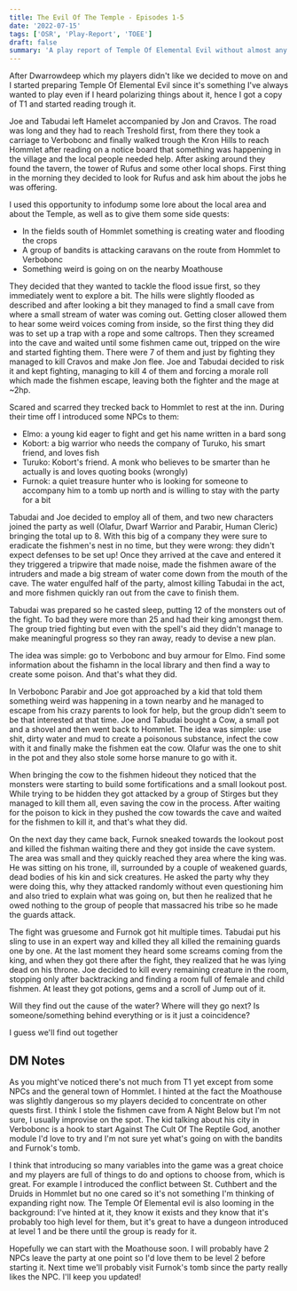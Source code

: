 ```yaml
---
title: The Evil Of The Temple - Episodes 1-5
date: '2022-07-15'
tags: ['OSR', 'Play-Report', 'TOEE']
draft: false
summary: 'A play report of Temple Of Elemental Evil without almost any module content so far'
---
```


After Dwarrowdeep which my players didn't like we decided to move on and I started preparing Temple Of Elemental Evil since it's something I've always wanted to play even if I heard polarizing things about it, hence I got a copy of T1 and started reading trough it.

Joe and Tabudai left Hamelet accompanied by Jon and Cravos. The road was long and they had to reach Treshold first, from there they took a carriage to Verbobonc and finally walked trough the Kron Hills to reach Hommlet after reading on a notice board that something was happening in the village and the local people needed help. After asking around they found the tavern, the tower of Rufus and some other local shops. First thing in the morning they decided to look for Rufus and ask him about the jobs he was offering.

I used this opportunity to infodump some lore about the local area and about the Temple, as well as to give them some side quests:

- In the fields south of Hommlet something is creating water and flooding the crops
- A group of bandits is attacking caravans on the route from Hommlet to Verbobonc
- Something weird is going on on the nearby Moathouse

They decided that they wanted to tackle the flood issue first, so they immediately went to explore a bit. The hills were slightly flooded as described and after looking a bit they managed to find a small cave from where a small stream of water was coming out. Getting closer allowed them to hear some weird voices coming from inside, so the first thing they did was to set up a trap with a rope and some caltrops. Then they screamed into the cave and waited until some fishmen came out, tripped on the wire and started fighting them. There were 7 of them and just by fighting they managed to kill Cravos and make Jon flee. Joe and Tabudai decided to risk it and kept fighting, managing to kill 4 of them and forcing a morale roll which made the fishmen escape, leaving both the fighter and the mage at ~2hp.

Scared and scarred they trecked back to Hommlet to rest at the inn. During their time off I introduced some NPCs to them:

- Elmo: a young kid eager to fight and get his name written in a bard song
- Kobort: a big warrior who needs the company of Turuko, his smart friend, and loves fish
- Turuko: Kobort's friend. A monk who believes to be smarter than he actually is and loves quoting books (wrongly)
- Furnok: a quiet treasure hunter who is looking for someone to accompany him to a tomb up north and is willing to stay with the party for a bit

Tabudai and Joe decided to employ all of them, and two new characters joined the party as well (Olafur, Dwarf Warrior and Parabir, Human Cleric) bringing the total up to 8. With this big of a company they were sure to eradicate the fishmen's nest in no time, but they were wrong: they didn't expect defenses to be set up! Once they arrived at the cave and entered it they triggered a tripwire that made noise, made the fishmen aware of the intruders and made a big stream of water come down from the mouth of the cave. The water engulfed half of the party, almost killing Tabudai in the act, and more fishmen quickly ran out from the cave to finish them.

Tabudai was prepared so he casted sleep, putting 12 of the monsters out of the fight. To bad they were more than 25 and had their king amongst them. The group tried fighting but even with the spell's aid they didn't manage to make meaningful progress so they ran away, ready to devise a new plan.

The idea was simple: go to Verbobonc and buy armour for Elmo. Find some information about the fishamn in the local library and then find a way to create some poison. And that's what they did.

In Verbobonc Parabir and Joe got approached by a kid that told them something weird was happening in a town nearby and he managed to escape from his crazy parents to look for help, but the group didn't seem to be that interested at that time. Joe and Tabudai bought a Cow, a small pot and a shovel and then went back to Hommlet. The idea was simple: use shit, dirty water and mud to create a poisonous substance, infect the cow with it and finally make the fishmen eat the cow. Olafur was the one to shit in the pot and they also stole some horse manure to go with it.

When bringing the cow to the fishmen hideout they noticed that the monsters were starting to build some fortifications and a small lookout post. While trying to be hidden they got attacked by a group of Stirges but they managed to kill them all, even saving the cow in the process. After waiting for the poison to kick in they pushed the cow towards the cave and waited for the fishmen to kill it, and that's what they did.

On the next day they came back, Furnok sneaked towards the lookout post and killed the fishman waiting there and they got inside the cave system. The area was small and they quickly reached they area where the king was. He was sitting on his trone, ill, surrounded by a couple of weakened guards, dead bodies of his kin and sick creatures. He asked the party why they were doing this, why they attacked randomly without even questioning him and also tried to explain what was going on, but then he realized that he owed nothing to the group of people that massacred his tribe so he made the guards attack.

The fight was gruesome and Furnok got hit multiple times. Tabudai put his sling to use in an expert way and killed they all killed the remaining guards one by one. At the last moment they heard some screams coming from the king, and when they got there after the fight, they realized that he was lying dead on his throne. Joe decided to kill every remaining creature in the room, stopping only after backtracking and finding a room full of female and child fishmen. At least they got potions, gems and a scroll of Jump out of it.

Will they find out the cause of the water? Where will they go next? Is someone/something behind everything or is it just a coincidence?

I guess we'll find out together

## DM Notes

As you might've noticed there's not much from T1 yet except from some NPCs and the general town of Hommlet. I hinted at the fact the Moathouse was slightly dangerous so my players decided to concentrate on other quests first. I think I stole the fishmen cave from A Night Below but I'm not sure, I usually improvise on the spot. The kid talking about his city in Verbobonc is a hook to start Against The Cult Of The Reptile God, another module I'd love to try and I'm not sure yet what's going on with the bandits and Furnok's tomb.

I think that introducing so many variables into the game was a great choice and my players are full of things to do and options to choose from, which is great. For example I introduced the conflict between St. Cuthbert and the Druids in Hommlet but no one cared so it's not something I'm thinking of expanding right now. The Temple Of Elemental evil is also looming in the background: I've hinted at it, they know it exists and they know that it's probably too high level for them, but it's great to have a dungeon introduced at level 1 and be there until the group is ready for it.

Hopefully we can start with the Moathouse soon. I will probably have 2 NPCs leave the party at one point so I'd love them to be level 2 before starting it. Next time we'll probably visit Furnok's tomb since the party really likes the NPC. I'll keep you updated!
